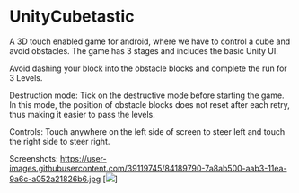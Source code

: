 # UnityCubetastic
A 3D  touch enabled game for android, where we have to control a cube and avoid obstacles. The game has 3 stages and includes the basic Unity UI.

Avoid dashing your block into the obstacle blocks and complete the run for 3 Levels.

Destruction mode:
Tick on the destructive mode before starting the game. In this mode, the position of obstacle blocks does not reset after each retry, thus making it easier to pass the levels.

Controls:
Touch anywhere on the left side of screen to steer left and touch the right side to steer right.

Screenshots:
https://user-images.githubusercontent.com/39119745/84189790-7a8ab500-aab3-11ea-9a6c-a052a21826b6.jpg
[<img src="https://user-images.githubusercontent.com/39119745/84189790-7a8ab500-aab3-11ea-9a6c-a052a21826b6.jpg">]

